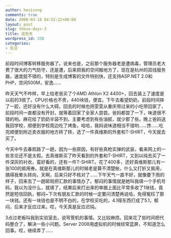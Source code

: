 ```yaml
---
author: hesicong
comments: true
date: 2008-03-18 04:52:22+00:00
layout: post
slug: these-days-3
title: 这些天
wordpress_id: 338
categories:
- 生活
---
```


前段时间博客转移服务器了。说来也是，之前那个服务器老是遭病毒，管理员老大费了很大的力气防守，还是遭，后来把我的空间搬地方了，现在是杭州的双线服务器，速度挺不错的，特别是生成博客的文件特别快，还支持ASP.NET 2.0和PHP，空间500M，安逸……

昨天天气不咋样，早上给老爸买了个AMD Athlon X2 4400+，回去装上了速度是以前的3倍了。CPU价格也不贵，440块钱，便宜。下午去看望奶奶，前段时间摔了一跤，还好没有什么大碍。回去的时候也把雯雯从重庆带过来的小吃带回家了，前段时间一直都没有开封，就等着回家了全家人尝尝。爸妈都尝了一下，味道很不错的哟。麻花给了奶奶半袋不到，主要考虑到有些油腻，就少那了些。晚上爸妈送我回学校，顺便到学校周边吃了烤鱼，哈哈，我妈说味道相当不错哟……馋……吃完顺便到附近卖衣服的地方转了转，选了一件真维斯的外套和T-SHIRT，今天就去买了。

今天中午去春熙路了一趟，因为一些原因，有好些真枪实弹的武装，看来网上的一些言论还不是太假。去真维斯买了昨天看到的外套和T-SHIRT，又到以纯去买了一件深灰的衬衣，蛮好看的，还有一件T-SHIRT。花了400多，还好真维斯那儿有一张100的抵用券。就是在真维斯那儿的时候老是算不清楚帐，什么又打折又抵用，搞得我晕头转向，天啊，后来只好不核对了……下午天气一直不好，就像要下雨的样子，回来去了一趟邮局把汇款的事情办了。郁闷的事情就是她叫我填一个手机号码，我以为没什么，就填了，结果后来打出来的单据上面比平常多收了1块钱，竟然是短信回执，郁闷~下次有朋友汇款的时候一定要问清楚再说哈，免得冤枉了那一块钱。还有一块钱也是不明不白的，在学校买吃的，4.1得东西打成了5.1，郁闷，后来才反应过来。哎，今天真是反应迟钝。

3点过老板叫我到实验室去，说弯管机的事情。又比较麻烦。回来花了些时间把代码整合了，解决一些小问题。Server 2008用虚拟机的时候经常蓝屏，不知道怎么回事。哎，继续弄了……
